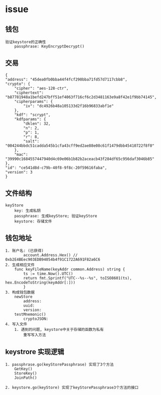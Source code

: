 # issue

## 钱包

    验证keystore的正确性
        passphrase: KeyEncryptDecrypt()

## 交易

    {
    "address": "45dea0fb0bba44f4fcf290bba71fd57d7117cbb8",
    "crypto": {
        "cipher": "aes-128-ctr",
        "ciphertext": "b87781948a1befd247bff51ef4063f716cf6c2d3481163e9a8f42e1f9bb74145",
        "cipherparams": {
            "iv": "dc4926b48a105133d2f16b96833abf1e"
        },
        "kdf": "scrypt",
        "kdfparams": {
            "dklen": 32,
            "n": 2,
            "p": 1,
            "r": 8,
            "salt": "004244bbdc51cadda545b1cfa43cff9ed2ae88e08c61f1479dbb45410722f8f0"
        },
        "mac": "39990c1684557447940d4c69e06b1b82b2aceacb43f284df65c956daf3046b85"
    },
    "id": "ce541d8d-c79b-40f8-9f8c-20f59616faba",
    "version": 3
    }

## 文件结构

    keyStore
        key: 生成私钥
        passphrase: 生成keyStore; 验证keyStore
        keystore: 存储文件

## 钱包地址

    1. 账户名: (已获得)
            account.Address.Hex() // 0xb2E4BEec903EDB94054b4f91C1722A691F82a6C6
    2. 生成相应文件
        func keyFileName(keyAddr common.Address) string {
            ts := time.Now().UTC()
            return fmt.Sprintf("UTC--%s--%s", toISO8601(ts), hex.EncodeToString(keyAddr[:]))
            }
    3. 构成钱包数据
        newStore
            address:
            uuid:
            version:
        testMnemonic()
            cryptoJSON:
    4. 写入文件
        1. 遇到的问题, keystore中关于存储的函数为私有
            重写写入方法

## keystrore 实现逻辑

    1. passphrase.go(keyStorePassphrase) 实现了3个方法
        GetKey()
        StoreKey()
        JoinPath()
    
    2. keystore.go(keyStore) 实现了keyStorePassphrase3个方法的接口
